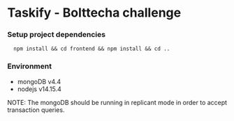 # Taskify - Bolttecha challenge

### Setup project dependencies
```
  npm install && cd frontend && npm install && cd ..
```

### Environment
* mongoDB v4.4
* nodejs v14.15.4

NOTE:
The mongoDB should be running in replicant mode in order to accept transaction queries.
